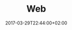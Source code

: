 ---
title: Web
date: 2017-03-29T22:44:00+02:00
description: Imágenes de Docker
category: web
enableBio: false
type: showcase
translationKey: project-web
---
